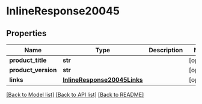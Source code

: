 # InlineResponse20045

## Properties
Name | Type | Description | Notes
------------ | ------------- | ------------- | -------------
**product_title** | **str** |  | [optional] 
**product_version** | **str** |  | [optional] 
**links** | [**InlineResponse20045Links**](InlineResponse20045Links.md) |  | [optional] 

[[Back to Model list]](../README.md#documentation-for-models) [[Back to API list]](../README.md#documentation-for-api-endpoints) [[Back to README]](../README.md)


